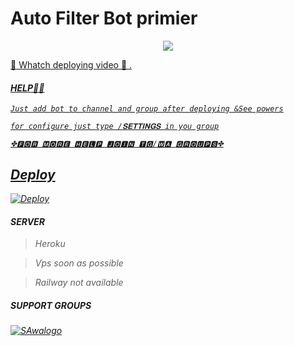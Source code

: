 # Auto Filter Bot primier

<p align="center">
  <a href="https://www.python.org">
    <img src="http://ForTheBadge.com/images/badges/made-with-python.svg">
<P align="center">
   <a href="https://youtu.be/zztf40dmEbI">

🎀 Whatch deploying video 🎀
.
<i>
      

#### HELP👩‍💻



```Just add bot to channel and group after deploying &See powers```



```for configure just type /𝐒𝐄𝐓𝐓𝐈𝐍𝐆𝐒 in you group```

```✤🅵🅾🆁 🅼🅾🆁🅴 🅷🅴🅻🅿 🅹🅾🅸🅽 🆃🅶/🆆🅰 🅶🆁🅾🆄🅿🆂✤```
## Deploy

<a href="https://heroku.com/deploy?template=https://github.com/Dasappanb/auto-filter-bot-premier/tree/main">
  <img src="https://www.herokucdn.com/deploy/button.svg" alt="Deploy">
</a>
<i>


#### SERVER

 >Heroku 

 >Vps soon as possible

 >Railway not available

##### SUPPORT GROUPS

[![SAwalogo](https://telegra.ph/file/7c92f4057ea1a7d353c9e.jpg)](https://chat.whatsapp.com/CBKnU789OGpBeCUTsWUs2y)
  <div align="center">


